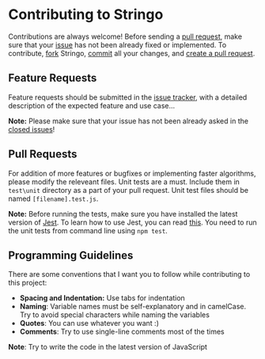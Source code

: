 # Contributing to Stringo
Contributions are always welcome! Before sending a [pull request](https://docs.github.com/en/github/collaborating-with-pull-requests/proposing-changes-to-your-work-with-pull-requests/about-pull-requests), make sure that your [issue](https://docs.github.com/en/issues/tracking-your-work-with-issues/about-issues) has not been already fixed or implemented. To contribute, [fork](https://docs.github.com/en/github/collaborating-with-pull-requests/working-with-forks/about-forks) Stringo, [commit](https://docs.github.com/en/github/committing-changes-to-your-project/creating-and-editing-commits/about-commits) all your changes, and [create a pull request](https://docs.github.com/en/github/collaborating-with-pull-requests/proposing-changes-to-your-work-with-pull-requests/creating-a-pull-request).

## Feature Requests
Feature requests should be submitted in the [issue tracker](https://github.com/Atul-Kumar-Official/Stringo/issues), with a detailed description of the expected feature and use case... 

**Note:** Please make sure that your issue has not been already asked in the [closed issues](https://github.com/Atul-Kumar-Official/Stringo/issues?q=is%3Aissue+is%3Aclosed)!

## Pull Requests
For addition of more features or bugfixes or implementing faster algorithms, please modify the releveant files. Unit tests are a must. Include them in `test\unit` directory as a part of your pull request. Unit test files should be named `[filename].test.js`.

**Note:** Before running the tests, make sure you have installed the latest version of [Jest](https://www.npmjs.com/package/jest). To learn how to use Jest, you can read [this](https://jestjs.io/docs/getting-started). You need to run the unit tests from command line using `npm test`.

## Programming Guidelines
There are some conventions that I want you to follow while contributing to this project:
- **Spacing and Indentation:** Use tabs for indentation
- **Naming**: Variable names must be self-explanatory and in camelCase. Try to avoid special characters while naming the variables
- **Quotes**: You can use whatever you want :)
- **Comments**: Try to use single-line comments most of the times

**Note**: Try to write the code in the latest version of JavaScript